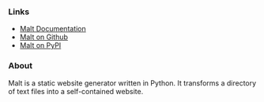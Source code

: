 ### Links

* [Malt Documentation](http://mulholland.xyz/docs/malt/)
* [Malt on Github](https://github.com/dmulholland/malt)
* [Malt on PyPI](https://pypi.python.org/pypi/maltapp/)

### About

Malt is a static website generator written in Python. It transforms a directory of text files into a self-contained website.

